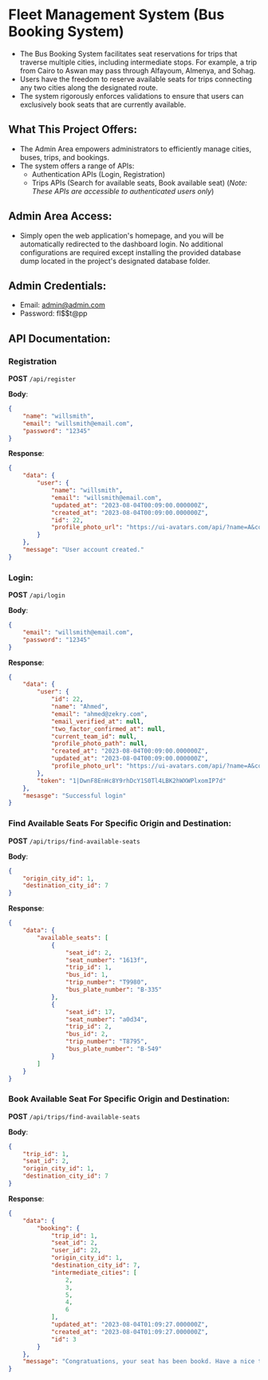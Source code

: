 # Fleet Management System (Bus Booking System)
- The Bus Booking System facilitates seat reservations for trips that traverse multiple cities, including intermediate stops. For example, a trip from Cairo to Aswan may pass through Alfayoum, Almenya, and Sohag.
- Users have the freedom to reserve available seats for trips connecting any two cities along the designated route.
- The system rigorously enforces validations to ensure that users can exclusively book seats that are currently available.
## What This Project Offers:

- The Admin Area empowers administrators to efficiently manage cities, buses, trips, and bookings.
- The system offers a range of APIs:
  - Authentication APIs (Login, Registration)
  - Trips APIs (Search for available seats, Book available seat) (*Note: These APIs are accessible to authenticated users only*)

## Admin Area Access:

- Simply open the web application's homepage, and you will be automatically redirected to the dashboard login. No additional configurations are required except installing the provided database dump located in the project's designated database folder.

## Admin Credentials:

- Email: admin@admin.com
- Password: fl$$t@pp
## API Documentation:

### Registration

**POST** `/api/register`

**Body**:

```json
{
    "name": "willsmith",
    "email": "willsmith@email.com",
    "password": "12345"
}
```
**Response**:
```json
{
    "data": {
        "user": {
            "name": "willsmith",
            "email": "willsmith@email.com",
            "updated_at": "2023-08-04T00:09:00.000000Z",
            "created_at": "2023-08-04T00:09:00.000000Z",
            "id": 22,
            "profile_photo_url": "https://ui-avatars.com/api/?name=A&color=7F9CF5&background=EBF4FF"
        }
    },
    "message": "User account created."
}
```

### Login:
**POST** `/api/login`

**Body**:

```json
{
    "email": "willsmith@email.com",
    "password": "12345"
}
```

**Response**:
```json
{
    "data": {
        "user": {
            "id": 22,
            "name": "Ahmed",
            "email": "ahmed@zekry.com",
            "email_verified_at": null,
            "two_factor_confirmed_at": null,
            "current_team_id": null,
            "profile_photo_path": null,
            "created_at": "2023-08-04T00:09:00.000000Z",
            "updated_at": "2023-08-04T00:09:00.000000Z",
            "profile_photo_url": "https://ui-avatars.com/api/?name=A&color=7F9CF5&background=EBF4FF"
        },
        "token": "1|DwnF8EnHc8Y9rhDcY1S0Tl4LBK2hWXWPlxomIP7d"
    },
    "mesasge": "Successful login"
}
```

### Find Available Seats For Specific Origin and Destination:
**POST** `/api/trips/find-available-seats`

**Body**:

```json
{
    "origin_city_id": 1,
    "destination_city_id": 7
}
```

**Response**:
```json
{
    "data": {
        "available_seats": [
            {
                "seat_id": 2,
                "seat_number": "1613f",
                "trip_id": 1,
                "bus_id": 1,
                "trip_number": "T9980",
                "bus_plate_number": "B-335"
            },
            {
                "seat_id": 17,
                "seat_number": "a0d34",
                "trip_id": 2,
                "bus_id": 2,
                "trip_number": "T8795",
                "bus_plate_number": "B-549"
            }
        ]
    }
}
```

### Book Available Seat For Specific Origin and Destination:
**POST** `/api/trips/find-available-seats`

**Body**:

```json
{
    "trip_id": 1,
    "seat_id": 2,
    "origin_city_id": 1,
    "destination_city_id": 7
}
```

**Response**:
```json
{
    "data": {
        "booking": {
            "trip_id": 1,
            "seat_id": 2,
            "user_id": 22,
            "origin_city_id": 1,
            "destination_city_id": 7,
            "intermediate_cities": [
                2,
                3,
                5,
                4,
                6
            ],
            "updated_at": "2023-08-04T01:09:27.000000Z",
            "created_at": "2023-08-04T01:09:27.000000Z",
            "id": 3
        }
    },
    "message": "Congratuations, your seat has been bookd. Have a nice trip :)"
}
```
